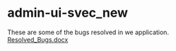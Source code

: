 # admin-ui-svec_new

These are some of the bugs resolved in we application.
[Resolved_Bugs.docx](https://github.com/19121A05B3/admin-ui-svec_new/files/9279474/Resolved_Bugs.docx)
